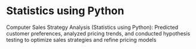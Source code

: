 # Statistics using Python
Computer Sales Strategy Analysis (Statistics using Python): Predicted
 customer preferences, analyzed pricing trends, and conducted hypothesis testing to
 optimize sales strategies and refine pricing models
